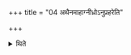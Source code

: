 +++
title = "04 अथैनमाहाग्नीध्रोऽनुप्रहरेति"

+++

<details><summary>थिते</summary>

4. Then the Āgnīdhra says to the Adhvaryu: “Do you throw it (on the fire).”
</details>
